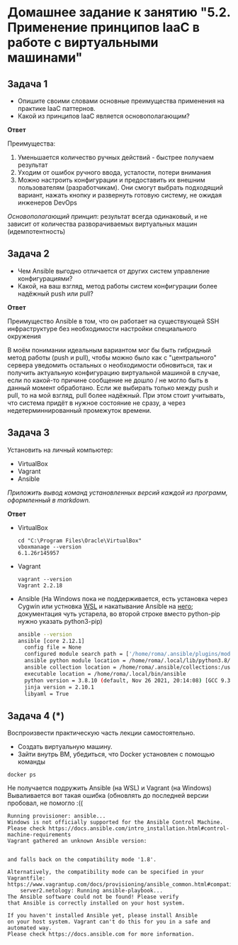 
# Домашнее задание к занятию "5.2. Применение принципов IaaC в работе с виртуальными машинами"

## Задача 1

- Опишите своими словами основные преимущества применения на практике IaaC паттернов.
- Какой из принципов IaaC является основополагающим?

**Ответ**

Преимущества:
1. Уменьшается количество ручных действий - быстрее получаем результат
2. Уходим от ошибок ручного ввода, усталости, потери внимания
3. Можно настроить конфигурации и предоставить их внешним пользователям (разработчикам). Они смогут выбрать подходящий вариант, нажать кнопку и развернуть готовую систему, не ожидая инженеров DevOps

*Основополагающий принцип*: результат всегда одинаковый, и не зависит от количества разворачиваемых виртуальных машин (идемпотентность)

## Задача 2

- Чем Ansible выгодно отличается от других систем управление конфигурациями?
- Какой, на ваш взгляд, метод работы систем конфигурации более надёжный push или pull?

**Ответ**

Преимущество Ansible в том, что он работает на существующей SSH инфраструктуре без необходимости настройки специального окружения

В моём понимании идеальным вариантом мог бы быть гибридный метод работы (push и pull), чтобы можно было как с "центрального" сервера уведомить остальных о необходимости обновиться, так и получить актуальную конфигурацию виртуальной машиной в случае, если по какой-то причине сообщение не дошло / не могло быть в данный момент обработано.
Если же выбирать только между push и pull, то на мой взгляд, pull более надёжный. При этом стоит учитывать, что система придёт в нужное состояние не сразу, а через недетерминнированный промежуток времени.

## Задача 3

Установить на личный компьютер:

- VirtualBox
- Vagrant
- Ansible

*Приложить вывод команд установленных версий каждой из программ, оформленный в markdown.*

**Ответ**

- VirtualBox
  ```console
  cd "C:\Program Files\Oracle\VirtualBox"
  vboxmanage --version
  6.1.26r145957
  ```
- Vagrant
  ```console
  vagrant --version
  Vagrant 2.2.18
  ```
- Ansible (На Windows пока не поддерживается, есть установка через Cygwin или устновка [WSL](https://docs.microsoft.com/en-us/windows/wsl/install) и накатывание Ansible на [него](https://docs.ansible.com/ansible/latest/user_guide/windows_faq.html#can-ansible-run-on-windows); документация чуть устарела, во второй строке вместо python-pip нужно указать python3-pip)
  ```bash
  ansible --version
  ansible [core 2.12.1]
    config file = None
    configured module search path = ['/home/roma/.ansible/plugins/modules', '/usr/share/ansible/plugins/modules']
    ansible python module location = /home/roma/.local/lib/python3.8/site-packages/ansible
    ansible collection location = /home/roma/.ansible/collections:/usr/share/ansible/collections
    executable location = /home/roma/.local/bin/ansible
    python version = 3.8.10 (default, Nov 26 2021, 20:14:08) [GCC 9.3.0]
    jinja version = 2.10.1
    libyaml = True
   ``` 
  


## Задача 4 (*)

Воспроизвести практическую часть лекции самостоятельно.

- Создать виртуальную машину.
- Зайти внутрь ВМ, убедиться, что Docker установлен с помощью команды
```
docker ps
```

Не получается подружить Ansible (на WSL) и Vagrant (на Windows)
Вываливается вот такая ошибка (обновлять до последней версии пробовал, не помогло :((
```
Running provisioner: ansible...
Windows is not officially supported for the Ansible Control Machine.
Please check https://docs.ansible.com/intro_installation.html#control-machine-requirements
Vagrant gathered an unknown Ansible version:


and falls back on the compatibility mode '1.8'.

Alternatively, the compatibility mode can be specified in your Vagrantfile:
https://www.vagrantup.com/docs/provisioning/ansible_common.html#compatibility_mode
    server2.netology: Running ansible-playbook...
The Ansible software could not be found! Please verify
that Ansible is correctly installed on your host system.

If you haven't installed Ansible yet, please install Ansible
on your host system. Vagrant can't do this for you in a safe and
automated way.
Please check https://docs.ansible.com for more information.
```
